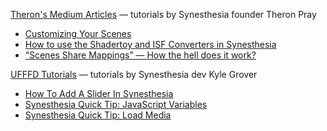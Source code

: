 [Theron's Medium Articles](https://medium.com/@theronpray) — tutorials by Synesthesia founder Theron Pray

- [Customizing Your Scenes](https://medium.com/@theronpray/customizing-your-scenes-3ca5bfbf8c61)
- [How to use the Shadertoy and ISF Converters in Synesthesia](https://medium.com/@theronpray/how-to-use-the-shadertoy-and-isf-converters-c529be1dc694)
- [“Scenes Share Mappings” — How the hell does it work?](https://medium.com/@theronpray/scenes-share-mappings-how-the-hell-does-it-work-790b57a7ed20)


[UFFFD Tutorials](https://ufffd.com/shader-shop/tutorials-and-tips/) — tutorials by Synesthesia dev Kyle Grover

- [How To Add A Slider In Synesthesia](https://ufffd.com/shader-shop/how-to-add-a-slider-in-synesthesia/)
- [Synesthesia Quick Tip: JavaScript Variables](https://ufffd.com/shader-shop/synesthesia-quick-tip-javascript-variables/)
- [Synesthesia Quick Tip: Load Media](https://ufffd.com/shader-shop/synesthesia-quick-tip-load-media/)